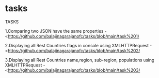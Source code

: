 # tasks

TASKS

1.Comparing two JSON have the same properties - <https://github.com/balajinagarajanofc/tasks/blob/main/task%201/

2.Displaying all Rest Countries flags in console using XMLHTTPRequest - <https://github.com/balajinagarajanofc/tasks/blob/main/task%202/

3.Displaying all Rest Countries name,region, sub-region, populations using XMLHTTPRequest - <https://github.com/balajinagarajanofc/tasks/blob/main/task%203/
